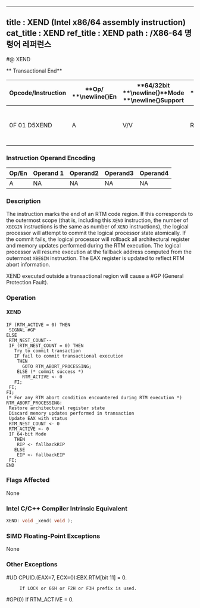 ----------------------------
title : XEND (Intel x86/64 assembly instruction)
cat_title : XEND
ref_title : XEND
path : /X86-64 명령어 레퍼런스
----------------------------
#@ XEND

** Transactional End**

|**Opcode/Instruction**|**Op/ **\newline{}**En**|**64/32bit **\newline{}**Mode **\newline{}**Support**|**CPUID **\newline{}**Feature **\newline{}**Flag**|**Description**|
|----------------------|------------------------|-----------------------------------------------------|--------------------------------------------------|---------------|
|0F 01 D5XEND|A|V/V|RTM|Specifies the end of an RTM code region.|
### Instruction Operand Encoding


|Op/En|Operand 1|Operand2|Operand3|Operand4|
|-----|---------|--------|--------|--------|
|A|NA|NA|NA|NA|
### Description


The instruction marks the end of an RTM code region. If this corresponds to the outermost scope (that is, including this `XEND` instruction, the number of `XBEGIN` instructions is the same as number of `XEND` instructions), the logical processor will attempt to commit the logical processor state atomically. If the commit fails, the logical processor will rollback all architectural register and memory updates performed during the RTM execution. The logical processor will resume execution at the fallback address computed from the outermost `XBEGIN` instruction. The EAX register is updated to reflect RTM abort information.

XEND executed outside a transactional region will cause a #GP (General Protection Fault). 


### Operation
#### XEND
```info-verb
IF (RTM_ACTIVE = 0) THEN
 SIGNAL #GP
ELSE
 RTM_NEST_COUNT--
 IF (RTM_NEST_COUNT = 0) THEN
   Try to commit transaction
   IF fail to commit transactional execution
    THEN
      GOTO RTM_ABORT_PROCESSING;
    ELSE (* commit success *)
      RTM_ACTIVE <- 0
   FI;
 FI;
FI;
(* For any RTM abort condition encountered during RTM execution *)
RTM_ABORT_PROCESSING:
 Restore architectural register state
 Discard memory updates performed in transaction
 Update EAX with status
 RTM_NEST_COUNT <- 0
 RTM_ACTIVE <- 0
 IF 64-bit Mode
   THEN
    RIP <- fallbackRIP
   ELSE
    EIP <- fallbackEIP
 FI;
END
```
### Flags Affected


None


### Intel C/C++ Compiler Intrinsic Equivalent

```cpp
XEND: void _xend( void );
```
### SIMD Floating-Point Exceptions


None

### Other Exceptions


#UD CPUID.(EAX=7, ECX=0):EBX.RTM[bit 11] = 0.

         If LOCK or 66H or F2H or F3H prefix is used.

#GP(0) If RTM_ACTIVE = 0.

